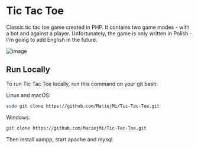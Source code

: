 # Tic Tac Toe

Classic tic tac toe game created in PHP. 
It contains two game modes - with a bot and against a player. 
Unfortunately, the game is only written in Polish - I'm going to add English in the future.

![image](https://user-images.githubusercontent.com/107648916/214675352-0970201b-47e4-4f12-8aa3-ba21218afd8f.png)

## Run Locally

To run Tic Tac Toe locally, run this command on your git bash:

Linux and macOS:
```bash
sudo git clone https://github.com/MaciejMi/Tic-Tac-Toe.git
```
Windows:


```bash
git clone https://github.com/MaciejMi/Tic-Tac-Toe.git
```

Then install xampp, start apache and mysql.
